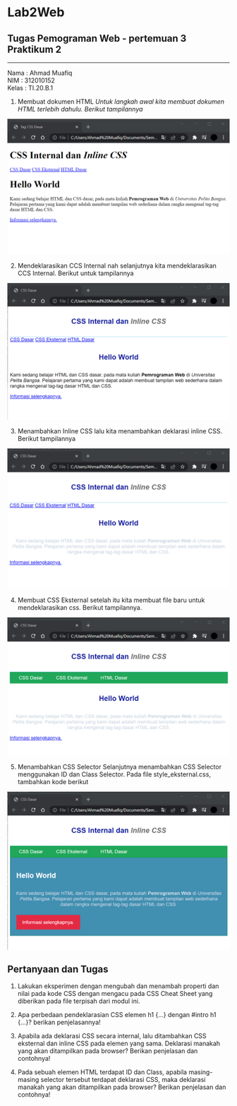 # Lab2Web
## Tugas Pemograman Web - pertemuan 3 Praktikum 2

<hr>

Nama  : Ahmad Muafiq<br>
NIM   : 312010152<br>
Kelas : TI.20.B.1<br>

1. Membuat dokumen HTML
*Untuk langkah awal kita membuat dokumen HTML terlebih dahulu. Berikut tampilannya*<br>

![Gambar title HTML dasar](pictures/1.png)

2. Mendeklarasikan CCS Internal
nah selanjutnya kita mendeklarasikan CCS Internal. Berikut untuk tampilannya

![Gambar title HTML dasar](pictures/2.png)

3. Menambahkan Inline CSS
lalu kita menambahkan deklarasi inline CSS. Berikut tampilannya

![Gambar title HTML dasar](pictures/3.png)

4. Membuat CSS Eksternal
setelah itu kita membuat file baru untuk mendeklarasikan css. Berikut tampilannya.

![Gambar title HTML dasar](pictures/4.png)

5. Menambahkan CSS Selector
Selanjutnya menambahkan CSS Selector menggunakan ID dan Class Selector. Pada file style_eksternal.css, tambahkan kode berikut

![Gambar title HTML dasar](pictures/5.png)

## <b> Pertanyaan dan Tugas</b>

1. Lakukan eksperimen dengan mengubah dan menambah properti dan nilai pada kode CSS
dengan mengacu pada CSS Cheat Sheet yang diberikan pada file terpisah dari modul ini.<br>

2. Apa perbedaan pendeklarasian CSS elemen h1 {...} dengan #intro h1 {...}? berikan
penjelasannya!<br>

3. Apabila ada deklarasi CSS secara internal, lalu ditambahkan CSS eksternal dan inline CSS pada
elemen yang sama. Deklarasi manakah yang akan ditampilkan pada browser? Berikan
penjelasan dan contohnya!<br>

4. Pada sebuah elemen HTML terdapat ID dan Class, apabila masing-masing selector tersebut
terdapat deklarasi CSS, maka deklarasi manakah yang akan ditampilkan pada browser?
Berikan penjelasan dan contohnya! <!-- <p id="paragraf-1" class="text-paragraf"> -->